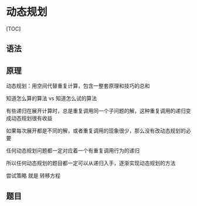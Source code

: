 # 动态规划

[TOC]

## 语法

## 原理

动态规划：用空间代替重复计算，包含一整套原理和技巧的总和

知道怎么算的算法 vs 知道怎么试的算法

有些递归在展开计算时，总是重复调用同一个子问题的解，这种重复调用的递归变成动态规划很有收益

如果每次展开都是不同的解，或者重复调用的现象很少，那么没有改动态规划的必要

任何动态规划问题都一定对应着一个有重复调用行为的递归

所以任何动态规划的题目都一定可以从递归入手，逐渐实现动态规划的方法

尝试策略 就是 转移方程

## 题目